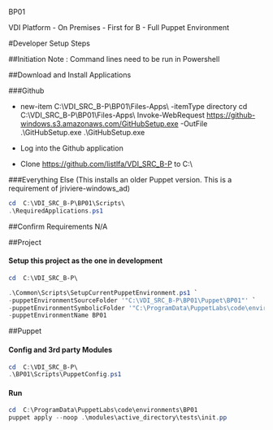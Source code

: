 
BP01

VDI Platform - On Premises - First for B - Full Puppet Environment

#Developer Setup Steps

##Initiation
Note : Command lines need to be run in Powershell


##Download and Install Applications

###Github

*    new-item C:\VDI_SRC_B-P\BP01\Files-Apps\  -itemType directory
        cd  C:\VDI_SRC_B-P\BP01\Files-Apps\ 
        Invoke-WebRequest https://github-windows.s3.amazonaws.com/GitHubSetup.exe -OutFile .\GitHubSetup.exe
        .\GitHubSetup.exe


* Log into the Github application
* Clone https://github.com/listlfa/VDI_SRC_B-P to C:\

###Everything Else
(This installs an older Puppet version. This is a requirement of jriviere-windows_ad)

```powershell
cd  C:\VDI_SRC_B-P\BP01\Scripts\
.\RequiredApplications.ps1
```


##Confirm Requirements
N/A


##Project

#### Setup this project as the one in development
```powershell
cd  C:\VDI_SRC_B-P\
```

```powershell
.\Common\Scripts\SetupCurrentPuppetEnvironment.ps1 `
-puppetEnvironmentSourceFolder '"C:\VDI_SRC_B-P\BP01\Puppet\BP01"' `
-puppetEnvironmentSymbolicFolder '"C:\ProgramData\PuppetLabs\code\environments\BP01"' `
-puppetEnvironmentName BP01
```


##Puppet

#### Config and 3rd party Modules
```powershell
cd  C:\VDI_SRC_B-P\
.\BP01\Scripts\PuppetConfig.ps1
```

#### Run

```powershell
cd  C:\ProgramData\PuppetLabs\code\environments\BP01
puppet apply --noop .\modules\active_directory\tests\init.pp
```
